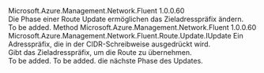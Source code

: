 <Type Name="IWithDestinationAddressPrefix" FullName="Microsoft.Azure.Management.Network.Fluent.Route.Update.IWithDestinationAddressPrefix">
  <TypeSignature Language="C#" Value="public interface IWithDestinationAddressPrefix" />
  <TypeSignature Language="ILAsm" Value=".class public interface auto ansi abstract IWithDestinationAddressPrefix" />
  <TypeSignature Language="DocId" Value="T:Microsoft.Azure.Management.Network.Fluent.Route.Update.IWithDestinationAddressPrefix" />
  <TypeSignature Language="VB.NET" Value="Public Interface IWithDestinationAddressPrefix" />
  <TypeSignature Language="F#" Value="type IWithDestinationAddressPrefix = interface" />
  <AssemblyInfo>
    <AssemblyName>Microsoft.Azure.Management.Network.Fluent</AssemblyName>
    <AssemblyVersion>1.0.0.60</AssemblyVersion>
  </AssemblyInfo>
  <Interfaces />
  <Docs>
    <summary>
            Die Phase einer Route Update ermöglichen das Zieladresspräfix ändern.
            </summary>
    <remarks>To be added.</remarks>
  </Docs>
  <Members>
    <Member MemberName="WithDestinationAddressPrefix">
      <MemberSignature Language="C#" Value="public Microsoft.Azure.Management.Network.Fluent.Route.Update.IUpdate WithDestinationAddressPrefix (string cidr);" />
      <MemberSignature Language="ILAsm" Value=".method public hidebysig newslot virtual instance class Microsoft.Azure.Management.Network.Fluent.Route.Update.IUpdate WithDestinationAddressPrefix(string cidr) cil managed" />
      <MemberSignature Language="DocId" Value="M:Microsoft.Azure.Management.Network.Fluent.Route.Update.IWithDestinationAddressPrefix.WithDestinationAddressPrefix(System.String)" />
      <MemberSignature Language="VB.NET" Value="Public Function WithDestinationAddressPrefix (cidr As String) As IUpdate" />
      <MemberSignature Language="F#" Value="abstract member WithDestinationAddressPrefix : string -&gt; Microsoft.Azure.Management.Network.Fluent.Route.Update.IUpdate" Usage="iWithDestinationAddressPrefix.WithDestinationAddressPrefix cidr" />
      <MemberType>Method</MemberType>
      <AssemblyInfo>
        <AssemblyName>Microsoft.Azure.Management.Network.Fluent</AssemblyName>
        <AssemblyVersion>1.0.0.60</AssemblyVersion>
      </AssemblyInfo>
      <ReturnValue>
        <ReturnType>Microsoft.Azure.Management.Network.Fluent.Route.Update.IUpdate</ReturnType>
      </ReturnValue>
      <Parameters>
        <Parameter Name="cidr" Type="System.String" />
      </Parameters>
      <Docs>
        <param name="cidr">Ein Adresspräfix, die in der CIDR-Schreibweise ausgedrückt wird.</param>
        <summary>
            Gibt das Zieladresspräfix, um die Route zu übernehmen.
            </summary>
        <returns>To be added.</returns>
        <remarks>To be added.</remarks>
        <return>die nächste Phase des Updates.</return>
      </Docs>
    </Member>
  </Members>
</Type>